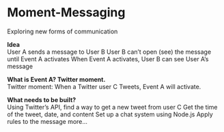 # Moment-Messaging
Exploring new forms of communication

**Idea**  
User A sends a message to User B
User B can’t open (see) the message until Event A activates
When Event A activates, User B can see User A’s message
 
**What is Event A? Twitter moment.**  
Twitter moment: When a Twitter user C Tweets, Event A will activate.
 
**What needs to be built?**  
Using Twitter’s API, find a way to get a new tweet from user C
	Get the time of the tweet, date, and content
Set up a chat system using Node.js
Apply rules to the message
more...
